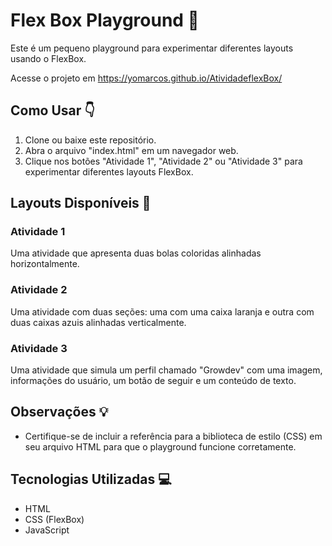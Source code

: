 # Flex Box Playground 🎨

Este é um pequeno playground para experimentar diferentes layouts usando o FlexBox.

Acesse o projeto em https://yomarcos.github.io/AtividadeflexBox/

## Como Usar 👇

1. Clone ou baixe este repositório.
2. Abra o arquivo "index.html" em um navegador web.
3. Clique nos botões "Atividade 1", "Atividade 2" ou "Atividade 3" para experimentar diferentes layouts FlexBox.

## Layouts Disponíveis 🎨

### Atividade 1

Uma atividade que apresenta duas bolas coloridas alinhadas horizontalmente.

### Atividade 2

Uma atividade com duas seções: uma com uma caixa laranja e outra com duas caixas azuis alinhadas verticalmente.

### Atividade 3

Uma atividade que simula um perfil chamado "Growdev" com uma imagem, informações do usuário, um botão de seguir e um conteúdo de texto.

## Observações 💡

- Certifique-se de incluir a referência para a biblioteca de estilo (CSS) em seu arquivo HTML para que o playground funcione corretamente.

## Tecnologias Utilizadas 💻

- HTML
- CSS (FlexBox)
- JavaScript


